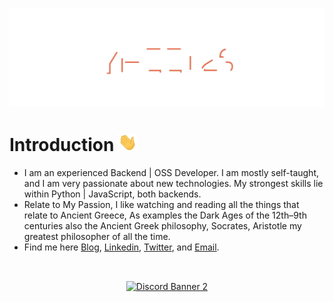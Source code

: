 ![Header](img/header.svg)

# Introduction <img src="https://raw.githubusercontent.com/ABSphreak/ABSphreak/master/gifs/Hi.gif" width="30px">

- I am an experienced Backend | OSS Developer. I am mostly self-taught, and I am very passionate about new technologies. My strongest skills lie within Python | JavaScript, both backends.
- Relate to My Passion, I like watching and reading all the things that relate to Ancient Greece, As examples the Dark Ages of the 12th–9th centuries also the Ancient Greek philosophy, Socrates, Aristotle my greatest philosopher of all the time.
- Find me here [Blog](https://blog.yezz.me/), [Linkedin](https://www.linkedin.com/in/yezz123/), [Twitter](https://twitter.com/THyasser1), and [Email](mailto:yasserth19@gmail.com).

<br>

<p align="center">
<a href="https://discord.gg/2x32TdfB57"> <img  align="center" src="https://discord.com/api/guilds/820771517516087316/widget.png?style=banner2"  height="60" width="260" alt="Discord Banner 2"/></a>
</p>

